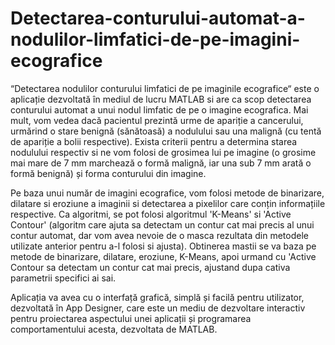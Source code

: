 # Detectarea-conturului-automat-a-nodulilor-limfatici-de-pe-imagini-ecografice

“Detectarea nodulilor conturului limfatici de pe imaginile ecografice“ este o aplicație dezvoltată în mediul de lucru MATLAB si are ca scop detectarea conturului automat a unui nodul limfatic de pe o imagine ecografica. Mai mult, vom vedea dacă pacientul prezintă urme de apariție a cancerului, urmărind o stare benignă (sănătoasă) a nodulului sau una malignă (cu tentă de apariție a bolii respective). 
Exista criterii pentru a determina starea nodulului respectiv si ne vom folosi de grosimea lui pe imagine (o grosime mai mare de 7 mm marchează o formă malignă, iar una sub 7 mm arată o formă benignă) și forma conturului din imagine.

Pe baza unui număr de imagini ecografice, vom folosi metode de binarizare, dilatare si eroziune a imaginii si detectarea a pixelilor care conțin informațiile respective. Ca algoritmi, se pot folosi algoritmul 'K-Means' si 'Active Contour' (algoritm care ajuta sa detectam un contur cat mai precis al unui contur automat, dar vom avea nevoie de o masca rezultata din metodele utilizate anterior pentru a-l folosi si ajusta). Obtinerea mastii se va baza pe metode de binarizare, dilatare, eroziune, K-Means, apoi urmand cu 'Active Contour sa detectam un contur cat mai precis, ajustand dupa cativa parametrii specifici ai sai. 

Aplicația va avea cu o interfață grafică, simplă și facilă pentru utilizator, dezvoltată în App Designer, care este un mediu de dezvoltare interactiv pentru proiectarea aspectului unei aplicații și programarea comportamentului acesta, dezvoltata de MATLAB.

